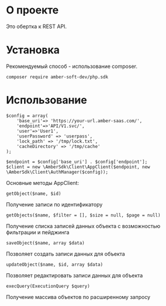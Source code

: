 # О проекте
Это обертка к REST API.
# Установка
Рекомендуемый способ - использование composer.
```
composer require amber-soft-dev/php.sdk
```
# Использование
```
$config = array(
    'base_uri'=> 'https://your-url.amber-saas.com/',
    'endpoint'=>'API/V1.svc/',
    'user'=>'User1',
    'userPassword' => 'userpass',
    'lock_path' => '/tmp/lock.txt',
    'cacheDirectory' => '/tmp/cache'
);

$endpoint = $config['base_uri'] . $config['endpoint'];
$client = new \AmberSdk\Client\AppClient($endpoint, new \AmberSdk\Client\AuthManager($config));
```

Основные методы AppClient:

```
getObject($name, $id)
```
Получение записи по идентификатору
```
getObjects($name, $filter = [], $size = null, $page = null)
```
Получение списка записей данных объекта с возможностью фильтрации и пейджинга

```
saveObject($name, array $data)
```
Позволяет создать записи данных для объекта 
```
updateObject($name, $id, array $data)
```
Позволяет редактировать записи данных для объекта
```
execQuery(ExecutionQuery $query)
```
Получение массива объектов по расширенному запросу





